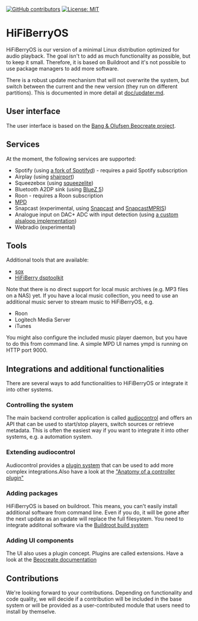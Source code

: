 [![GitHub contributors](https://img.shields.io/github/contributors/hifiberry/hifiberry-os.svg)](https://GitHub.com/hifiberry/hifiberry-os/graphs/contributors/)
[![License: MIT](https://img.shields.io/badge/License-MIT-yellow.svg)](https://opensource.org/licenses/MIT)
# HiFiBerryOS

HiFiBerryOS is our version of a minimal Linux distribution optimized for audio playback. 
The goal isn't to add as much functionality as possible, but to keep it small. Therefore, 
it is based on Buildroot and it's not possible to use package managers to add more 
software.

There is a robust update mechanism that will not overwrite the system, but switch between
the current and the new version (they run on different partitions). This is documented in more detail at [doc/updater.md](doc/updater.md).

## User interface

The user interface is based on the [Bang & Olufsen Beocreate project](https://github.com/bang-olufsen/create).

## Services

At the moment, the following services are supported:

- Spotify (using [a fork of Spotifyd](https://github.com/hifiberry/spotifyd)) - requires a paid Spotify subscription
- Airplay (using [shairport](https://github.com/mikebrady/shairport-sync))
- Squeezebox (using [squeezelite](https://github.com/ralph-irving/squeezelite))
- Bluetooth A2DP sink (using [BlueZ 5](http://www.bluez.org/))
- Roon - requires a Roon subscription
- [MPD](https://github.com/MusicPlayerDaemon/MPD)
- Snapcast (experimental, using [Snapcast](https://github.com/badaix/snapcast) and [SnapcastMPRIS](https://github.com/hifiberry/snapcastmpris))
- Analogue input on DAC+ ADC with input detection (using [a custom alsaloop implementation](https://github.com/hifiberry/alsaloop/))
- Webradio (experimental)

## Tools 

Additional tools that are available:

- [sox](http://sox.sourceforge.net/)
- [HiFiBerry dsptoolkit](https://github.com/hifiberry/hifiberry-dsp)

Note that there is no direct support for local music archives (e.g. MP3 files on a NAS) yet. If you have a local
music collection, you need to use an additional music server to stream music to HiFiBerryOS, e.g.

- Roon 
- Logitech Media Server
- iTunes

You might also configure the included music player daemon, but you have to do this from command line. A simple MPD UI names ympd is running on HTTP port 9000.

## Integrations and additional functionalities

There are several ways to add functionalities to HiFiBerryOS or integrate it into other systems.

### Controlling the system

The main backend controller application is called [audiocontrol](https://github.com/hifiberry/audiocontrol2) and offers an API that can be used to start/stop players, switch sources or retrieve metadata.
This is often the easiest way if you want to integrate it into other systems, e.g. a automation system.

### Extending audiocontrol

Audiocontrol provides a [plugin system](https://github.com/hifiberry/audiocontrol2/blob/master/doc/extensions.md) that can be used to add more complex integrations.Also have a look at the ["Anatomy of a controller plugin"](https://github.com/hifiberry/audiocontrol2/blob/master/doc/rotary-controller-plugin.md)

### Adding packages

HiFiBerryOS is based on buildroot. This means, you can't easily install additional software from command line. Even if you do, it will be gone after the next update as an update will replace the full filesystem. You need to integrate additonal software via the [Buildroot build system](https://buildroot.org/)

### Adding UI components

The UI also uses a plugin concept. Plugins are called extensions. Have a look at the [Beocreate documentation](https://github.com/bang-olufsen/create/tree/master/Documentation)

## Contributions
We're looking forward to your contributions. Depending on functionality and code quality, we will decide if a contribution will be included in the base system or will be provided as a user-contributed module that users need to install by themselve.

